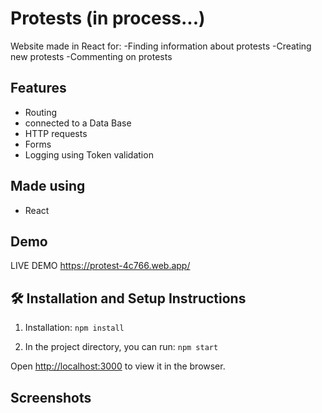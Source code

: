 # Protests (in process...)

Website made in React for:
-Finding information about protests 
-Creating new protests
-Commenting on protests

## Features

- Routing
- connected to a Data Base
- HTTP requests 
- Forms
- Logging using Token validation

## Made using
- React

## Demo

LIVE DEMO https://protest-4c766.web.app/



## 🛠 Installation and Setup Instructions

1. Installation: `npm install`

2. In the project directory, you can run: `npm start`

Open [http://localhost:3000](http://localhost:3000) to view it in the browser.

## Screenshots


